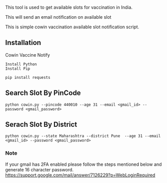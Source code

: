 This tool is used to get available slots for vaccination in India. 

This will send an email notification on available slot

This is simple cowin vaccination available slot notification script.

## Installation
Cowin Vaccine Notify
```
Install Python
Install Pip
```
```
pip install requests
```

## Search Slot By PinCode
```
python cowin.py --pincode 440010 --age 31 --email <gmail_id> --password <gmail_password>
```

## Serach Slot By District
```
python cowin.py --state Maharashtra --district Pune  --age 31 --email <gmail_id> --password <gmail_password>
```

### Note
If your gmail has 2FA enabled please follow the steps mentioned below and generate 16 character password.
https://support.google.com/mail/answer/7126229?p=WebLoginRequired
